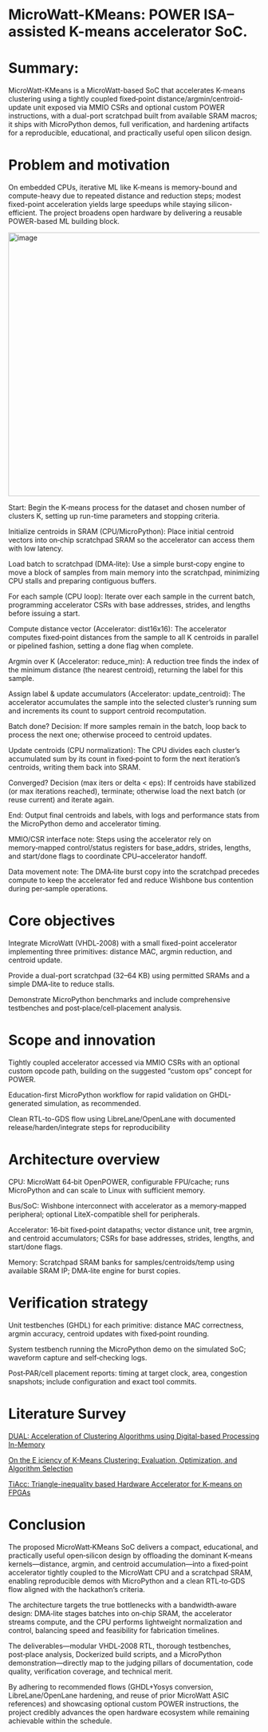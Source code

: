 # MicroWatt-KMeans: POWER ISA–assisted K-means accelerator SoC.

 

# Summary:
MicroWatt-KMeans is a MicroWatt-based SoC that accelerates K-means clustering using a tightly coupled fixed‑point distance/argmin/centroid-update unit exposed via MMIO CSRs and optional custom POWER instructions, with a dual-port scratchpad built from available SRAM macros; it ships with MicroPython demos, full verification, and hardening artifacts for a reproducible, educational, and practically useful open silicon design.

# Problem and motivation
On embedded CPUs, iterative ML like K-means is memory-bound and compute-heavy due to repeated distance and reduction steps; modest fixed-point acceleration yields large speedups while staying silicon-efficient.
The project broadens open hardware by delivering a reusable POWER-based ML building block.

<img width="1300" height="528" alt="image" src="https://github.com/user-attachments/assets/de3a8fe4-d86f-420e-8d79-3ed989c530c6" />


Start: Begin the K‑means process for the dataset and chosen number of clusters K, setting up run-time parameters and stopping criteria.

Initialize centroids in SRAM (CPU/MicroPython): Place initial centroid vectors into on‑chip scratchpad SRAM so the accelerator can access them with low latency.

Load batch to scratchpad (DMA‑lite): Use a simple burst‑copy engine to move a block of samples from main memory into the scratchpad, minimizing CPU stalls and preparing contiguous buffers.

For each sample (CPU loop): Iterate over each sample in the current batch, programming accelerator CSRs with base addresses, strides, and lengths before issuing a start.

Compute distance vector (Accelerator: dist16x16): The accelerator computes fixed‑point distances from the sample to all K centroids in parallel or pipelined fashion, setting a done flag when complete.

Argmin over K (Accelerator: reduce_min): A reduction tree finds the index of the minimum distance (the nearest centroid), returning the label for this sample.

Assign label & update accumulators (Accelerator: update_centroid): The accelerator accumulates the sample into the selected cluster’s running sum and increments its count to support centroid recomputation.

Batch done? Decision: If more samples remain in the batch, loop back to process the next one; otherwise proceed to centroid updates.

Update centroids (CPU normalization): The CPU divides each cluster’s accumulated sum by its count in fixed‑point to form the next iteration’s centroids, writing them back into SRAM.

Converged? Decision (max iters or delta < eps): If centroids have stabilized (or max iterations reached), terminate; otherwise load the next batch (or reuse current) and iterate again.

End: Output final centroids and labels, with logs and performance stats from the MicroPython demo and accelerator timing.

MMIO/CSR interface note: Steps using the accelerator rely on memory‑mapped control/status registers for base_addrs, strides, lengths, and start/done flags to coordinate CPU–accelerator handoff.

Data movement note: The DMA‑lite burst copy into the scratchpad precedes compute to keep the accelerator fed and reduce Wishbone bus contention during per‑sample operations.





# Core objectives
Integrate MicroWatt (VHDL‑2008) with a small fixed-point accelerator implementing three primitives: distance MAC, argmin reduction, and centroid update.

Provide a dual-port scratchpad (32–64 KB) using permitted SRAMs and a simple DMA‑lite to reduce stalls.

Demonstrate MicroPython benchmarks and include comprehensive testbenches and post‑place/cell‑placement analysis.

# Scope and innovation
Tightly coupled accelerator accessed via MMIO CSRs with an optional custom opcode path, building on the suggested “custom ops” concept for POWER.

Education-first MicroPython workflow for rapid validation on GHDL-generated simulation, as recommended.

Clean RTL-to-GDS flow using LibreLane/OpenLane with documented release/harden/integrate steps for reproducibility

# Architecture overview
CPU: MicroWatt 64‑bit OpenPOWER, configurable FPU/cache; runs MicroPython and can scale to Linux with sufficient memory.

Bus/SoC: Wishbone interconnect with accelerator as a memory‑mapped peripheral; optional LiteX-compatible shell for peripherals.

Accelerator: 16‑bit fixed‑point datapaths; vector distance unit, tree argmin, and centroid accumulators; CSRs for base addresses, strides, lengths, and start/done flags.

Memory: Scratchpad SRAM banks for samples/centroids/temp using available SRAM IP; DMA‑lite engine for burst copies.

# Verification strategy
Unit testbenches (GHDL) for each primitive: distance MAC correctness, argmin accuracy, centroid updates with fixed‑point rounding.

System testbench running the MicroPython demo on the simulated SoC; waveform capture and self‑checking logs.

Post‑PAR/cell placement reports: timing at target clock, area, congestion snapshots; include configuration and exact tool commits.

# Literature Survey
[DUAL: Acceleration of Clustering Algorithms using
Digital-based Processing In-Memory](url)

[On the E iciency of K-Means Clustering: Evaluation,
Optimization, and Algorithm Selection](url)

[TiAcc: Triangle-inequality based Hardware
Accelerator for K-means on FPGAs](url)

# Conclusion
The proposed MicroWatt‑KMeans SoC delivers a compact, educational, and practically useful open‑silicon design by offloading the dominant K‑means kernels—distance, argmin, and centroid accumulation—into a fixed‑point accelerator tightly coupled to the MicroWatt CPU and a scratchpad SRAM, enabling reproducible demos with MicroPython and a clean RTL‑to‑GDS flow aligned with the hackathon’s criteria.

The architecture targets the true bottlenecks with a bandwidth‑aware design: DMA‑lite stages batches into on‑chip SRAM, the accelerator streams compute, and the CPU performs lightweight normalization and control, balancing speed and feasibility for fabrication timelines.

The deliverables—modular VHDL‑2008 RTL, thorough testbenches, post‑place analysis, Dockerized build scripts, and a MicroPython demonstration—directly map to the judging pillars of documentation, code quality, verification coverage, and technical merit.

By adhering to recommended flows (GHDL+Yosys conversion, LibreLane/OpenLane hardening, and reuse of prior MicroWatt ASIC references) and showcasing optional custom POWER instructions, the project credibly advances the open hardware ecosystem while remaining achievable within the schedule.

